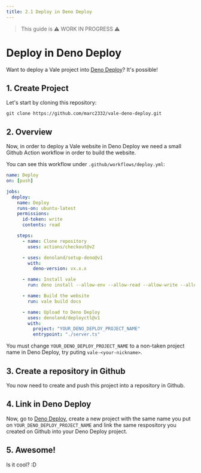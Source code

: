 ```yaml
---
title: 2.1 Deploy in Deno Deploy
---
```


> This guide is ⚠️ WORK IN PROGRESS ⚠️

# Deploy in Deno Deploy

Want to deploy a Vale project into [Deno Deploy](https://deno.com/deploy/)? It's
possible!

## 1. Create Project

Let's start by cloning this repository:

```
git clone https://github.com/marc2332/vale-deno-deploy.git
```

## 2. Overview

Now, in order to deploy a Vale website in Deno Deploy we need a small Github
Action workflow in order to build the website.

You can see this workflow under `.github/workflows/deploy.yml`:

```yml
name: Deploy
on: [push]

jobs:
  deploy:
    name: Deploy
    runs-on: ubuntu-latest
    permissions:
      id-token: write
      contents: read

    steps:
      - name: Clone repository
        uses: actions/checkout@v2

      - uses: denoland/setup-deno@v1
        with:
          deno-version: vx.x.x

      - name: Install vale
        run: deno install --allow-env --allow-read --allow-write --allow-net --unstable -n vale https://deno.land/x/vale@0.1.4/mod.ts

      - name: Build the website
        run: vale build docs

      - name: Upload to Deno Deploy
        uses: denoland/deployctl@v1
        with:
          project: "YOUR_DENO_DEPLOY_PROJECT_NAME"
          entrypoint: "./server.ts"
```

You must change `YOUR_DENO_DEPLOY_PROJECT_NAME` to a non-taken project name in
Deno Deploy, try puting `vale-<your-nickname>`.

## 3. Create a repository in Github

You now need to create and push this project into a repository in Github.

## 4. Link in Deno Deploy

Now, go to [Deno Deploy](https://deno.com/deploy/), create a new project with
the same name you put on `YOUR_DENO_DEPLOY_PROJECT_NAME` and link the same
respository you created on Github into your Deno Deploy project.

## 5. Awesome!

Is it cool? :D
